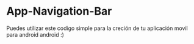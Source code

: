# App-Navigation-Bar



Puedes utilizar este codigo simple para la creción de tu aplicación movil para android android :)


